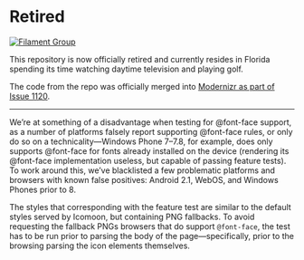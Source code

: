 # Retired

[![Filament Group](http://filamentgroup.com/images/fg-logo-positive-sm-crop.png) ](http://www.filamentgroup.com/)

This repository is now officially retired and currently resides in Florida spending its time watching daytime television and playing golf.

The code from the repo was officially merged into [Modernizr as part of Issue 1120](https://github.com/Modernizr/Modernizr/issues/1120).

---

We’re at something of a disadvantage when testing for @font-face support, as a number of platforms falsely report supporting @font-face rules, or only do so on a technicality—Windows Phone 7–7.8, for example, does only supports @font-face for fonts already installed on the device (rendering its @font-face implementation useless, but capable of passing feature tests). To work around this, we’ve blacklisted a few problematic platforms and browsers with known false positives: Android 2.1, WebOS, and Windows Phones prior to 8.

The styles that corresponding with the feature test are similar to the default styles served by Icomoon, but containing PNG fallbacks. To avoid requesting the fallback PNGs browsers that do support `@font-face`, the test has to be run prior to parsing the body of the page—specifically, prior to the browsing parsing the icon elements themselves.
